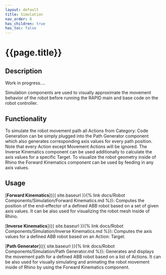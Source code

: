 ```yaml
---
layout: default
title: Simulation
nav_order: 8
has_children: true
has_toc: false
---
```


# **{{page.title}}**

## **Description**

Work in progress....

Simulation components are used to visually approximate the movement behavior of the robot before running the RAPID main and base code on the robot controller.

## **Functionality**

To simulate the robot movement path all Actions from Category: Code Generation can be simply plugged into the Path Generator component which also generates corresponding axis values for every path position. Note that every Action except Movement Actions will be ignored. The Inverse Kinematics component can be used additionally to calculate the axis values for a specific Target. To visualize the robot geometry inside of Rhino the Forward Kinematics component can be used by feeding in any axis values.

## **Usage**

[**Forward Kinematics**]({{ site.baseurl }}{% link docs/Robot Components/Simulation/Forward Kinematics.md %})**:** Computes the position of the end-effector of a defined ABB robot based on a set of given axis values. It can be also used for visualizing the robot mesh inside of Rhino.

[**Inverse Kinematics**]({{ site.baseurl }}{% link docs/Robot Components/Simulation/Inverse Kinematics.md %})**:** Computes the axis values for a defined ABB robot based on an Action: Target.

[**Path Generator**]({{ site.baseurl }}{% link docs/Robot Components/Simulation/Path Generator.md %})**:** Generates and displays the movement path for a defined ABB robot based on a list of Actions. It can be also used for visually simulating and animating the robot movement inside of Rhino by using the Forward Kinematics component.